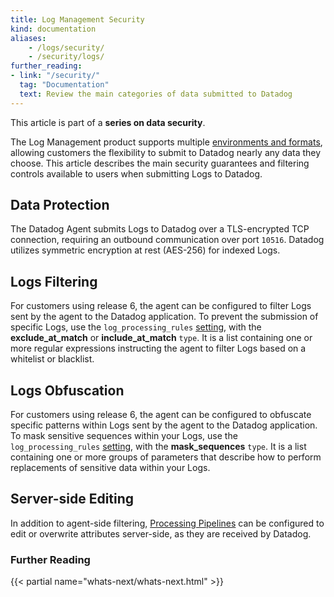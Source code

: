 ```yaml
---
title: Log Management Security
kind: documentation
aliases:
    - /logs/security/
    - /security/logs/
further_reading:
- link: "/security/"
  tag: "Documentation"
  text: Review the main categories of data submitted to Datadog
---
```


This article is part of a **series on data security**.

The Log Management product supports multiple [environments and formats][1], allowing customers the flexibility to submit to Datadog nearly any data they choose. This article describes the main security guarantees and filtering controls available to users when submitting Logs to Datadog.

## Data Protection

The Datadog Agent submits Logs to Datadog over a TLS-encrypted TCP connection, requiring an outbound communication over port `10516`. Datadog utilizes symmetric encryption at rest (AES-256) for indexed Logs.

## Logs Filtering

For customers using release 6, the agent can be configured to filter Logs sent by the agent to the Datadog application. To prevent the submission of specific Logs, use the `log_processing_rules` [setting][2], with the **exclude_at_match** or **include_at_match** `type`. It is a list containing one or more regular expressions instructing the agent to filter Logs based on a whitelist or blacklist.

## Logs Obfuscation

For customers using release 6, the agent can be configured to obfuscate specific patterns within Logs sent by the agent to the Datadog application. To mask sensitive sequences within your Logs, use the `log_processing_rules` [setting][3], with the  **mask_sequences** `type`. It is a list containing one or more groups of parameters that describe how to perform replacements of sensitive data within your Logs.

## Server-side Editing

In addition to agent-side filtering, [Processing Pipelines][4] can be configured to edit or overwrite attributes server-side, as they are received by Datadog.

### Further Reading

{{< partial name="whats-next/whats-next.html" >}}

[1]: /logs/log_collection/
[2]: /logs/log_collection/#filter-logs
[3]: /logs/log_collection/#scrub-sensitive-data-in-your-logs
[4]: /logs/processing/
